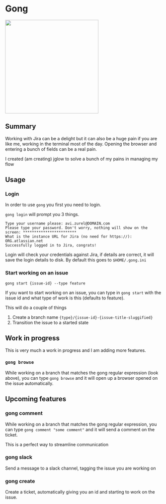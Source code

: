 # Gong

<img src="http://assets.avi.io/logo.svg" width="300" />

## Summary

Working with Jira can be a delight but it can also be a huge pain if you are
like me, working in the terminal most of the day. Opening the browser and
entering a bunch of fields can be a real pain.

I created (am creating) jglow to solve a bunch of my pains in managing my flow

## Usage

### Login

In order to use `gong` you first you need to login.

`gong login` will prompt you 3 things.

```
Type your username please: avi.zurel@DOMAIN.com
Please type your password. Don't worry, nothing will show on the screen: ************************
What is the instance URL for Jira (no need for https://): ORG.atlassian.net
Successfully logged in to Jira, congrats!
```

Login will check your credentials against Jira, if details are correct, it will
save the login details to disk. By default this goes to `$HOME/.gong.ini`


### Start working on an issue

`gong start {issue-id} --type feature`

If you want to start working on an issue, you can type in `gong start` with the
issue id and what type of work is this (defaults to feature).

This will do a couple of things

1. Create a branch name `{type}/{issue-id}-{issue-title-sluggified}`
2. Transition the issue to a started state

## Work in progress

This is very much a work in progress and I am adding more features.

### `gong browse`

While working on a branch that matches the gong regular expression (look
above), you can type `gong browse` and it will open up a browser opened on the
issue automatically.

## Upcoming features

### gong comment

While working on a branch that matches the gong regular expression, you can
type `gong comment "some comment"` and it will send a comment on the ticket. 

This is a perfect way to streamline communication

### gong slack

Send a message to a slack channel, tagging the issue you are working on

### gong create

Create a ticket, automatically giving you an id and starting to work on the
issue.
